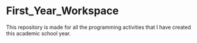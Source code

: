 # First_Year_Workspace
This repository is made for all the programming activities that I have created this academic school year.
